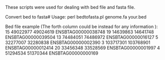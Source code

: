 These scripts were used for dealing with bed file and fasta file.

Convert bed to fasta# 
Usage:
perl bedtofasta.pl genome.fa your.bed

Bed file example (The forth column could be instead for any information ):
15	49022977	49024619	ENSBTAG00000038748
19	14639863	14641748	ENSBTAG00000039504
13	74484051	74486972	ENSBTAG00000016127
5	32277007	32280838	ENSBTAG00000002390
3	103717301	103768901	ENSBTAG00000012414
20	33456348	33528569	ENSBTAG00000001997
4	51294534	51370344	ENSBTAG00000000169
